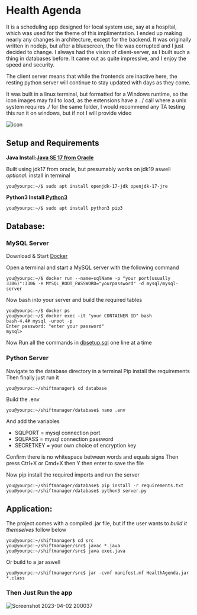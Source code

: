 # Health Agenda
It is a scheduling app designed for local system use, say at a hospital, which was used for the theme of this implimentation. I ended up making nearly any changes in architecture, except for the backend. It was originally written in nodejs, but after a bluescreen, the file was corrupted and I just decided to change. I always had the vision of client-server, as I built such a thing in databases before. It came out as quite impressive, and I enjoy the speed and security.

The client server means that while the frontends are inactive here, the resting python server will continue to stay updated with days as they come.

It was built in a linux terminal, but formatted for a Windows runtime, so the icon images may fail to load, as the extensions have a ../ call where a unix system requires ./ for the same folder, I would recommend any TA testing this run it on windows, but if not I will provide video

![icon](https://user-images.githubusercontent.com/91497673/229387112-3c84da95-738b-4ba3-9d8e-909c21944aaa.png)

## Setup and Requirements
**Java Install:[Java SE 17 from Oracle](https://www.oracle.com/java/technologies/javase/jdk17-archive-downloads.html)**

Built using jdk17 from oracle, but presumably works on jdk19 aswell *optional:* install in terminal
```
you@yourpc:~/$ sudo apt install openjdk-17-jdk openjdk-17-jre
```
**Python3 Install:[Python3](https://www.python.org/downloads/)**
```
you@yourpc:~/$ sudo apt install python3 pip3
```
## Database:
### MySQL Server
Download & Start [Docker](https://www.docker.com/products/docker-desktop/)

Open a terminal and start a MySQL server with the following command
```
you@yourpc:~/$ docker run --name=sqlName -p "your port(usually 3306)":3306 -e MYSQL_ROOT_PASSWORD="yourpassword" -d mysql/mysql-server
```
Now bash into your server and build the required tables
```
you@yourpc:~/$ docker ps
you@yourpc:~/$ docker exec -it "your CONTAINER ID" bash
bash-4.4# mysql -uroot -p
Enter password: "enter your password"
mysql> 
```
Now Run all the commands in [dbsetup.sql](database/dbsetup.sql) one line at a time
### Python Server
Navigate to the database directory in a terminal
Pip install the requirements 
Then finally just run it
```
you@yourpc:~/shiftmanager$ cd database
```
Build the .env
```
you@yourpc:~/shiftmanager/database$ nano .env
```
And add the variables
* SQLPORT = mysql connection port
* SQLPASS = mysql connection password
* SECRETKEY = your own choice of encryption key

Confirm there is no whitespace between words and equals signs
Then press Ctrl+X or Cmd+X then Y then enter to save the file

Now pip install the required imports and run the server
```
you@yourpc:~/shiftmanager/database$ pip install -r requirements.txt
you@yourpc:~/shiftmanager/database$ python3 server.py
```
## Application:
The project comes with a compiled .jar file, but if the user wants to *build it themselves* follow below
```
you@yourpc:~/shiftmanager$ cd src
you@yourpc:~/shiftmanager/src$ javac *.java
you@yourpc:~/shiftmanager/src$ java exec.java
```
Or build to a jar aswell
```
you@yourpc:~/shiftmanager/src$ jar -cvmf manifest.mf HealthAgenda.jar *.class
```
### Then Just Run the app
![Screenshot 2023-04-02 200037](https://user-images.githubusercontent.com/91497673/229389711-04432e76-0995-44b1-82e8-a402dfd05f9a.png)
